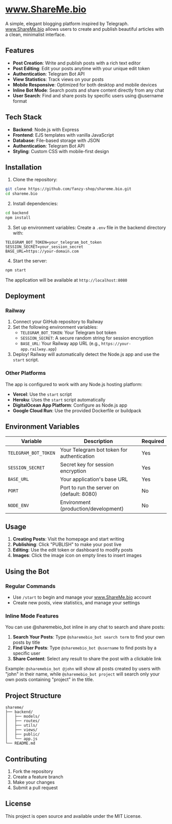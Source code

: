 # www.ShareMe.bio

A simple, elegant blogging platform inspired by Telegraph. www.ShareMe.bio allows users to create and publish beautiful articles with a clean, minimalist interface.

## Features

- **Post Creation**: Write and publish posts with a rich text editor
- **Post Editing**: Edit your posts anytime with your unique edit token
- **Authentication**: Telegram Bot API
- **View Statistics**: Track views on your posts
- **Mobile Responsive**: Optimized for both desktop and mobile devices
- **Inline Bot Mode**: Search posts and share content directly from any chat
- **User Search**: Find and share posts by specific users using @username format

## Tech Stack

- **Backend**: Node.js with Express
- **Frontend**: EJS templates with vanilla JavaScript
- **Database**: File-based storage with JSON
- **Authentication**: Telegram Bot API
- **Styling**: Custom CSS with mobile-first design

## Installation

1. Clone the repository:
```bash
git clone https://github.com/fanzy-shop/shareme.bio.git
cd shareme.bio
```

2. Install dependencies:
```bash
cd backend
npm install
```

3. Set up environment variables:
Create a `.env` file in the backend directory with:
```
TELEGRAM_BOT_TOKEN=your_telegram_bot_token
SESSION_SECRET=your_session_secret
BASE_URL=https://your-domain.com
```

4. Start the server:
```bash
npm start
```

The application will be available at `http://localhost:8080`

## Deployment

### Railway
1. Connect your GitHub repository to Railway
2. Set the following environment variables:
   - `TELEGRAM_BOT_TOKEN`: Your Telegram bot token
   - `SESSION_SECRET`: A secure random string for session encryption
   - `BASE_URL`: Your Railway app URL (e.g., `https://your-app.railway.app`)
3. Deploy! Railway will automatically detect the Node.js app and use the `start` script.

### Other Platforms
The app is configured to work with any Node.js hosting platform:
- **Vercel**: Use the `start` script
- **Heroku**: Uses the `start` script automatically
- **DigitalOcean App Platform**: Configure as Node.js app
- **Google Cloud Run**: Use the provided Dockerfile or buildpack

## Environment Variables

| Variable | Description | Required |
|----------|-------------|----------|
| `TELEGRAM_BOT_TOKEN` | Your Telegram bot token for authentication | Yes |
| `SESSION_SECRET` | Secret key for session encryption | Yes |
| `BASE_URL` | Your application's base URL | Yes |
| `PORT` | Port to run the server on (default: 8080) | No |
| `NODE_ENV` | Environment (production/development) | No |

## Usage

1. **Creating Posts**: Visit the homepage and start writing
2. **Publishing**: Click "PUBLISH" to make your post live
3. **Editing**: Use the edit token or dashboard to modify posts
4. **Images**: Click the image icon on empty lines to insert images

## Using the Bot

### Regular Commands
- Use `/start` to begin and manage your www.ShareMe.bio account
- Create new posts, view statistics, and manage your settings

### Inline Mode Features
You can use @sharemebio_bot inline in any chat to search and share posts:

1. **Search Your Posts**: Type `@sharemebio_bot search term` to find your own posts by title
2. **Find User Posts**: Type `@sharemebio_bot @username` to find posts by a specific user
3. **Share Content**: Select any result to share the post with a clickable link

Example: `@sharemebio_bot @john` will show all posts created by users with "john" in their name, while `@sharemebio_bot project` will search only your own posts containing "project" in the title.

## Project Structure

```
shareme/
├── backend/
│   ├── models/
│   ├── routes/
│   ├── utils/
│   ├── views/
│   ├── public/
│   └── app.js
└── README.md
```

## Contributing

1. Fork the repository
2. Create a feature branch
3. Make your changes
4. Submit a pull request

## License

This project is open source and available under the MIT License. 